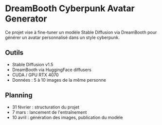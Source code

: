 # DreamBooth Cyberpunk Avatar Generator

Ce projet vise à fine-tuner un modèle Stable Diffusion via DreamBooth pour générer un avatar personnalisé dans un style cyberpunk.

##  Outils
- Stable Diffusion v1.5
- DreamBooth via HuggingFace diffusers
- CUDA / GPU RTX 4070
- Données : 5 à 10 images de la même personne

##  Planning
- 31 février : structuration du projet
- 7 mars : lancement de l'entraînement
- 10 avril : génération des images, publication du modèle

